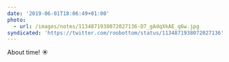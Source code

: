 ```yaml
---
date: '2019-06-01T18:06:49+01:00'
photo:
  - url: /images/notes/1134871938072027136-D7_gAdqXkAE_q6w.jpg
syndicated: 'https://twitter.com/roobottom/status/1134871938072027136'
---
```

About time! ☀️ 
